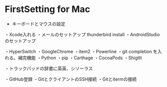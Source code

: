 # FirstSetting for Mac 

- キーボードとマウスの設定

・Xcode入れる
・メールのセットアップ
     thunderbird install
・AndroidStudioのセットアップ

・HyperSwitch
・GoogleChrome
              ・item2
・Powerline
・git completion を入れる。補完機能
・Python
・pip
・Carthage
・CocoaPods
・ShigtIt

・トラックパッドの辞書に英英、シソーラス

・GitHub登録
・GitとクライアントのSSH接続
・Gitとitermの接続

